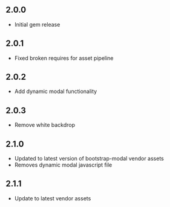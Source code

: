 ## 2.0.0

- Initial gem release

## 2.0.1

- Fixed broken requires for asset pipeline

## 2.0.2

- Add dynamic modal functionality

## 2.0.3

- Remove white backdrop

## 2.1.0

- Updated to latest version of bootstrap-modal vendor assets
- Removes dynamic modal javascript file

## 2.1.1

- Update to latest vendor assets